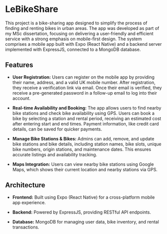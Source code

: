 # LeBikeShare
This project is a bike-sharing app designed to simplify the process of finding and renting bikes in urban areas. The app was developed as part of my MSc dissertation, focusing on delivering a user-friendly and efficient service with a strong emphasis on mobile-first design. The system comprises a mobile app built with Expo (React Native) and a backend server implemented with ExpressJS, connected to a MongoDB database.

## Features
- **User Registration:** Users can register on the mobile app by providing their name, address, and a valid UK mobile number. After registration, they receive a verification link via email. Once their email is verified, they receive a pre-generated password in a follow-up email to log into their account.

- **Real-time Availability and Booking:** The app allows users to find nearby bike stations and check bike availability using GPS. Users can book a bike by selecting a station and rental period, receiving an estimated cost after entering start and end times. Payment information, like credit card details, can be saved for quicker payments.

- **Manage Bike Stations & Bikes:** Admins can add, remove, and update bike stations and bike details, including station names, bike slots, unique bike numbers, origin stations, and maintenance dates. This ensures accurate listings and availability tracking.

- **Maps Integration:** Users can view nearby bike stations using Google Maps, which shows their current location and nearby stations via GPS. 

## Architecture
- **Frontend:** Built using Expo (React Native) for a cross-platform mobile app experience.

- **Backend:** Powered by ExpressJS, providing RESTful API endpoints.

- **Database:** MongoDB for managing user data, bike inventory, and rental transactions.
